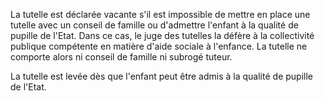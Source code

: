 La tutelle est déclarée vacante s'il est impossible de mettre en place une tutelle avec un conseil de famille ou d'admettre l'enfant à la qualité de pupille de l'Etat. Dans ce cas, le juge des tutelles la défère à la collectivité publique compétente en matière d'aide sociale à l'enfance. La tutelle ne comporte alors ni conseil de famille ni subrogé tuteur.  

  

La tutelle est levée dès que l'enfant peut être admis à la qualité de pupille de l'Etat.


